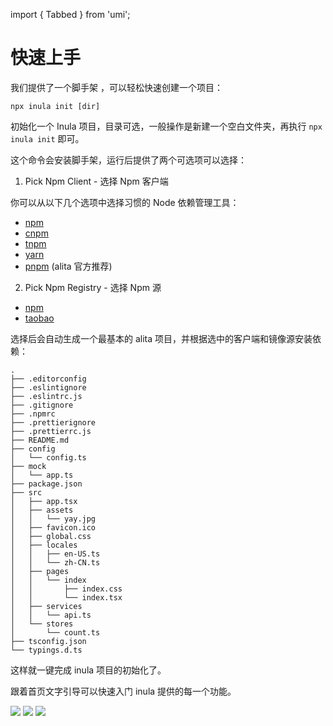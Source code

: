 import { Tabbed } from 'umi';

# 快速上手


我们提供了一个脚手架 ，可以轻松快速创建一个项目：

```base
npx inula init [dir]
```

初始化一个 Inula 项目，目录可选，一般操作是新建一个空白文件夹，再执行 `npx inula init` 即可。


这个命令会安装脚手架，运行后提供了两个可选项可以选择：

1. Pick Npm Client - 选择 Npm 客户端

你可以从以下几个选项中选择习惯的 Node 依赖管理工具：

- [npm](https://www.npmjs.com/)
- [cnpm](https://github.com/cnpm/cnpm)
- [tnpm](https://web.npm.alibaba-inc.com/)
- [yarn](https://yarnpkg.com/)
- [pnpm](https://pnpm.io/) (alita 官方推荐)

2. Pick Npm Registry - 选择 Npm 源

- [npm](https://www.npmjs.com/)
- [taobao](https://npmmirror.com/)

选择后会自动生成一个最基本的 alita 项目，并根据选中的客户端和镜像源安装依赖：

```text
.
├── .editorconfig
├── .eslintignore
├── .eslintrc.js
├── .gitignore
├── .npmrc
├── .prettierignore
├── .prettierrc.js
├── README.md
├── config
│   └── config.ts
├── mock
│   └── app.ts
├── package.json
├── src
│   ├── app.tsx
│   ├── assets
│   │   └── yay.jpg
│   ├── favicon.ico
│   ├── global.css
│   ├── locales
│   │   ├── en-US.ts
│   │   └── zh-CN.ts
│   ├── pages
│   │   └── index
│   │       ├── index.css
│   │       └── index.tsx
│   ├── services
│   │   └── api.ts
│   └── stores
│       └── count.ts
├── tsconfig.json
└── typings.d.ts
```

这样就一键完成 inula 项目的初始化了。

跟着首页文字引导可以快速入门 inula 提供的每一个功能。

![](./zh.jpg)
![](./en.png)
![](./en2.png)
